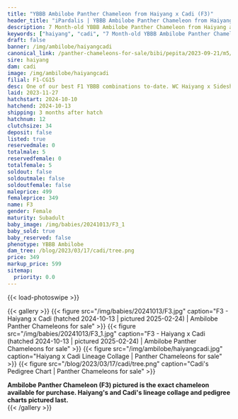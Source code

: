 ```yaml
---
title: "YBBB Ambilobe Panther Chameleon from Haiyang x Cadi (F3)"
header_title: "iPardalis | YBBB Ambilobe Panther Chameleon from Haiyang x Cadi | F3"
description: 7 Month-old YBBB Ambilobe Panther Chameleon from Haiyang and Cadi. One of our best F1 YBBB combinations to-date. WC Haiyang x Sideshow/Smiles' sister, Cadi! We've included sire and dam dendrograms if available, but you can view our Haiyang or Cadi breeder pages for more information.
keywords: ["haiyang", "cadi", "7 Month-old YBBB Ambilobe Panther Chameleon", "baby chameleons for sale", "buy panther chameleon", "panther for sale", "ambilobe panther chameleons for sale", "ambilobe panther chameleon for sale"]
draft: false
banner: /img/ambilobe/haiyangcadi
canonical_link: /panther-chameleons-for-sale/bibi/pepita/2023-09-21/m5/
sire: haiyang
dam: cadi
image: /img/ambilobe/haiyangcadi
filial: F1-CG15
desc: One of our best F1 YBBB combinations to-date. WC Haiyang x Sideshow/Smiles' sister, Cadi!
laid: 2023-11-27
hatchstart: 2024-10-10
hatchend: 2024-10-13
shipping: 3 months after hatch
hatchnum: 12
clutchsize: 34
deposit: false
listed: true
reservedmale: 0
totalmale: 5
reservedfemale: 0
totalfemale: 5
soldout: false
soldoutmale: false
soldoutfemale: false
maleprice: 499
femaleprice: 349
name: F3
gender: Female
maturity: Subadult
baby_image: /img/babies/20241013/F3_1
baby_sold: true
baby_reserved: false
phenotype: YBBB Ambilobe
dam_tree: /blog/2023/03/17/cadi/tree.png
price: 349
markup_price: 599
sitemap: 
  priority: 0.0
---
```


{{< load-photoswipe >}}

{{< gallery >}}
  {{< figure src="/img/babies/20241013/F3.jpg" caption="F3 - Haiyang x Cadi (hatched 2024-10-13 | pictured 2025-02-24) | Ambilobe Panther Chameleons for sale" >}}
  {{< figure src="/img/babies/20241013/F3_1.jpg" caption="F3 - Haiyang x Cadi (hatched 2024-10-13 | pictured 2025-02-24) | Ambilobe Panther Chameleons for sale" >}}
  {{< figure src="/img/ambilobe/haiyangcadi.jpg" caption="Haiyang x Cadi Lineage Collage | Panther Chameleons for sale" >}}
  {{< figure src="/blog/2023/03/17/cadi/tree.png" caption="Cadi's Pedigree Chart | Panther Chameleons for sale" >}}
  <figcaption itemprop="description"><strong>Ambilobe Panther Chameleon (F3) pictured is the exact chameleon available for purchase. Haiyang's and Cadi's lineage collage and pedigree charts pictured last.</strong></figcaption>
{{< /gallery >}}
